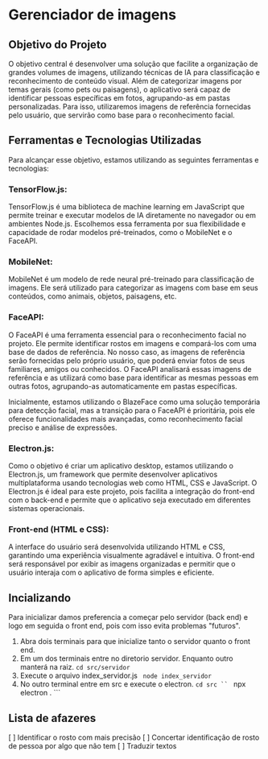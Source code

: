 # Gerenciador de imagens
## Objetivo do Projeto
O objetivo central é desenvolver uma solução que facilite a organização de grandes volumes de imagens, utilizando técnicas de IA para classificação e reconhecimento de conteúdo visual. Além de categorizar imagens por temas gerais (como pets ou paisagens), o aplicativo será capaz de identificar pessoas específicas em fotos, agrupando-as em pastas personalizadas. Para isso, utilizaremos imagens de referência fornecidas pelo usuário, que servirão como base para o reconhecimento facial.

## Ferramentas e Tecnologias Utilizadas
Para alcançar esse objetivo, estamos utilizando as seguintes ferramentas e tecnologias:

### TensorFlow.js:

TensorFlow.js é uma biblioteca de machine learning em JavaScript que permite treinar e executar modelos de IA diretamente no navegador ou em ambientes Node.js. Escolhemos essa ferramenta por sua flexibilidade e capacidade de rodar modelos pré-treinados, como o MobileNet e o FaceAPI.

### MobileNet:

MobileNet é um modelo de rede neural pré-treinado para classificação de imagens. Ele será utilizado para categorizar as imagens com base em seus conteúdos, como animais, objetos, paisagens, etc.

### FaceAPI:

O FaceAPI é uma ferramenta essencial para o reconhecimento facial no projeto. Ele permite identificar rostos em imagens e compará-los com uma base de dados de referência. No nosso caso, as imagens de referência serão fornecidas pelo próprio usuário, que poderá enviar fotos de seus familiares, amigos ou conhecidos. O FaceAPI analisará essas imagens de referência e as utilizará como base para identificar as mesmas pessoas em outras fotos, agrupando-as automaticamente em pastas específicas.

Inicialmente, estamos utilizando o BlazeFace como uma solução temporária para detecção facial, mas a transição para o FaceAPI é prioritária, pois ele oferece funcionalidades mais avançadas, como reconhecimento facial preciso e análise de expressões.

### Electron.js:

Como o objetivo é criar um aplicativo desktop, estamos utilizando o Electron.js, um framework que permite desenvolver aplicativos multiplataforma usando tecnologias web como HTML, CSS e JavaScript. O Electron.js é ideal para este projeto, pois facilita a integração do front-end com o back-end e permite que o aplicativo seja executado em diferentes sistemas operacionais.

### Front-end (HTML e CSS):

A interface do usuário será desenvolvida utilizando HTML e CSS, garantindo uma experiência visualmente agradável e intuitiva. O front-end será responsável por exibir as imagens organizadas e permitir que o usuário interaja com o aplicativo de forma simples e eficiente.

## Incializando 
Para inicializar damos preferencia a começar pelo servidor (back end) e logo em seguida o front end, pois com isso evita problemas "futuros".
1. Abra dois terminais para que inicialize tanto o servidor quanto o front end.
2. Em um dos terminais entre no diretorio servidor. Enquanto outro manterá na raiz.
   ``` cd src/servidor ```
3. Execute o arquivo index_servidor.js
``` node index_servidor```
4. No outro terminal entre em src e execute o electron.
```cd src ``
``` npx electron . ```
## Lista de afazeres 

[ ] Identificar o rosto com mais precisão
[ ] Concertar identificação de rosto de pessoa por algo que não tem
[ ] Traduzir textos 

